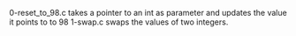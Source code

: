 0-reset_to_98.c takes a pointer to an int as parameter and updates the value it points to to 98
1-swap.c swaps the values of two integers.

